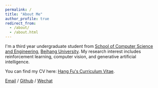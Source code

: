 ```yaml
---
permalink: /
title: "About Me"
author_profile: true
redirect_from: 
  - /about/
  - /about.html
---
```


I'm a third year undergraduate student from [School of Computer Science and Engineering](https://scse.buaa.edu.cn/), [Beihang University](https://www.buaa.edu.cn/). My research interest includes reinforcement learning, computer vision, and generative artificial intelligence.

You can find my CV here: [Hang Fu's Curriculum Vitae](../assets/Curriculum_Vitae.pdf).

[Email](mailto:fuhang@buaa.edu.cn) / [Github](https://github.com/fuhang23) / [Wechat](../images/wechat.png)

